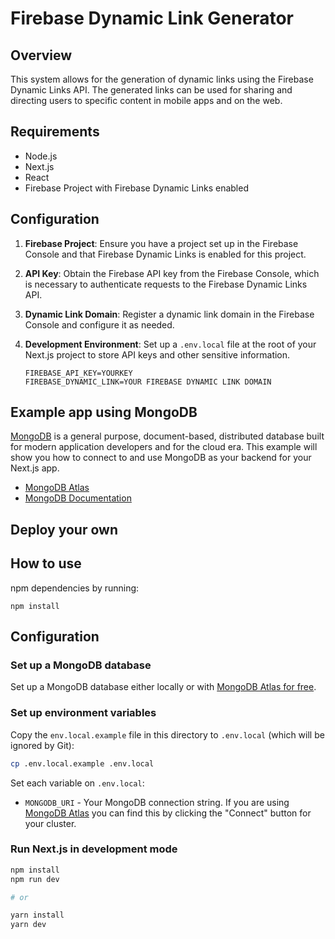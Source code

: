 # Firebase Dynamic Link Generator

## Overview

This system allows for the generation of dynamic links using the Firebase Dynamic Links API. The generated links can be used for sharing and directing users to specific content in mobile apps and on the web.

## Requirements

- Node.js
- Next.js
- React
- Firebase Project with Firebase Dynamic Links enabled

## Configuration

1. **Firebase Project**: Ensure you have a project set up in the Firebase Console and that Firebase Dynamic Links is enabled for this project.

2. **API Key**: Obtain the Firebase API key from the Firebase Console, which is necessary to authenticate requests to the Firebase Dynamic Links API.

3. **Dynamic Link Domain**: Register a dynamic link domain in the Firebase Console and configure it as needed.

4. **Development Environment**: Set up a `.env.local` file at the root of your Next.js project to store API keys and other sensitive information.

    ```
    FIREBASE_API_KEY=YOURKEY
    FIREBASE_DYNAMIC_LINK=YOUR FIREBASE DYNAMIC LINK DOMAIN
    ```


## Example app using MongoDB

[MongoDB](https://www.mongodb.com/) is a general purpose, document-based, distributed database built for modern application developers and for the cloud era. This example will show you how to connect to and use MongoDB as your backend for your Next.js app.

- [MongoDB Atlas](https://mongodb.com/atlas)
- [MongoDB Documentation](https://docs.mongodb.com/)

## Deploy your own


## How to use

 npm dependencies by running:
```
npm install
```

## Configuration

### Set up a MongoDB database

Set up a MongoDB database either locally or with [MongoDB Atlas for free](https://mongodb.com/atlas).

### Set up environment variables

Copy the `env.local.example` file in this directory to `.env.local` (which will be ignored by Git):

```bash
cp .env.local.example .env.local
```

Set each variable on `.env.local`:

- `MONGODB_URI` - Your MongoDB connection string. If you are using [MongoDB Atlas](https://mongodb.com/atlas) you can find this by clicking the "Connect" button for your cluster.

### Run Next.js in development mode

```bash
npm install
npm run dev

# or

yarn install
yarn dev
```

